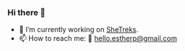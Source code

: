 ### Hi there 👋

- 🔭 I’m currently working on [SheTreks](https://github.com/jasperteo/SheTreks-frontend).
- 📫 How to reach me: 📧 hello.estherp@gmail.com

<!--
**estherphang/estherphang** is a ✨ _special_ ✨ repository because its `README.md` (this file) appears on your GitHub profile.

Here are some ideas to get you started:


- 🌱 I’m currently learning ...
- 👯 I’m looking to collaborate on ...
- 🤔 I’m looking for help with ...
- 💬 Ask me about ...
- 📫 How to reach me: ...
- 😄 Pronouns: ...
- ⚡ Fun fact: ...
-->

